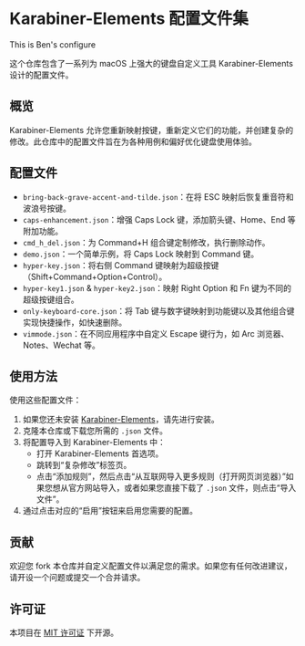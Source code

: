 # Karabiner-Elements 配置文件集

This is Ben's configure

这个仓库包含了一系列为 macOS 上强大的键盘自定义工具 Karabiner-Elements 设计的配置文件。

## 概览

Karabiner-Elements 允许您重新映射按键，重新定义它们的功能，并创建复杂的修改。此仓库中的配置文件旨在为各种用例和偏好优化键盘使用体验。

## 配置文件

- `bring-back-grave-accent-and-tilde.json`：在将 ESC 映射后恢复重音符和波浪号按键。
- `caps-enhancement.json`：增强 Caps Lock 键，添加箭头键、Home、End 等附加功能。
- `cmd_h_del.json`：为 Command+H 组合键定制修改，执行删除动作。
- `demo.json`：一个简单示例，将 Caps Lock 映射到 Command 键。
- `hyper-key.json`：将右侧 Command 键映射为超级按键（Shift+Command+Option+Control）。
- `hyper-key1.json` & `hyper-key2.json`：映射 Right Option 和 Fn 键为不同的超级按键组合。
- `only-keyboard-core.json`：将 Tab 键与数字键映射到功能键以及其他组合键实现快捷操作，如快速删除。
- `vimmode.json`：在不同应用程序中自定义 Escape 键行为，如 Arc 浏览器、Notes、Wechat 等。

## 使用方法

使用这些配置文件：

1. 如果您还未安装 [Karabiner-Elements](https://karabiner-elements.pqrs.org/)，请先进行安装。
2. 克隆本仓库或下载您所需的 `.json` 文件。
3. 将配置导入到 Karabiner-Elements 中：
   - 打开 Karabiner-Elements 首选项。
   - 跳转到“复杂修改”标签页。
   - 点击“添加规则”，然后点击“从互联网导入更多规则（打开网页浏览器）”如果您想从官方网站导入，或者如果您直接下载了 `.json` 文件，则点击“导入文件”。
4. 通过点击对应的“启用”按钮来启用您需要的配置。

## 贡献

欢迎您 fork 本仓库并自定义配置文件以满足您的需求。如果您有任何改进建议，请开设一个问题或提交一个合并请求。

## 许可证

本项目在 [MIT 许可证](LICENSE.md) 下开源。

